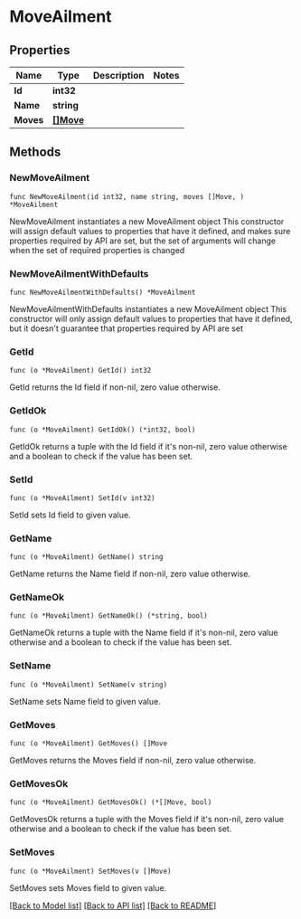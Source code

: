 # MoveAilment

## Properties

Name | Type | Description | Notes
------------ | ------------- | ------------- | -------------
**Id** | **int32** |  | 
**Name** | **string** |  | 
**Moves** | [**[]Move**](Move.md) |  | 

## Methods

### NewMoveAilment

`func NewMoveAilment(id int32, name string, moves []Move, ) *MoveAilment`

NewMoveAilment instantiates a new MoveAilment object
This constructor will assign default values to properties that have it defined,
and makes sure properties required by API are set, but the set of arguments
will change when the set of required properties is changed

### NewMoveAilmentWithDefaults

`func NewMoveAilmentWithDefaults() *MoveAilment`

NewMoveAilmentWithDefaults instantiates a new MoveAilment object
This constructor will only assign default values to properties that have it defined,
but it doesn't guarantee that properties required by API are set

### GetId

`func (o *MoveAilment) GetId() int32`

GetId returns the Id field if non-nil, zero value otherwise.

### GetIdOk

`func (o *MoveAilment) GetIdOk() (*int32, bool)`

GetIdOk returns a tuple with the Id field if it's non-nil, zero value otherwise
and a boolean to check if the value has been set.

### SetId

`func (o *MoveAilment) SetId(v int32)`

SetId sets Id field to given value.


### GetName

`func (o *MoveAilment) GetName() string`

GetName returns the Name field if non-nil, zero value otherwise.

### GetNameOk

`func (o *MoveAilment) GetNameOk() (*string, bool)`

GetNameOk returns a tuple with the Name field if it's non-nil, zero value otherwise
and a boolean to check if the value has been set.

### SetName

`func (o *MoveAilment) SetName(v string)`

SetName sets Name field to given value.


### GetMoves

`func (o *MoveAilment) GetMoves() []Move`

GetMoves returns the Moves field if non-nil, zero value otherwise.

### GetMovesOk

`func (o *MoveAilment) GetMovesOk() (*[]Move, bool)`

GetMovesOk returns a tuple with the Moves field if it's non-nil, zero value otherwise
and a boolean to check if the value has been set.

### SetMoves

`func (o *MoveAilment) SetMoves(v []Move)`

SetMoves sets Moves field to given value.



[[Back to Model list]](../README.md#documentation-for-models) [[Back to API list]](../README.md#documentation-for-api-endpoints) [[Back to README]](../README.md)



